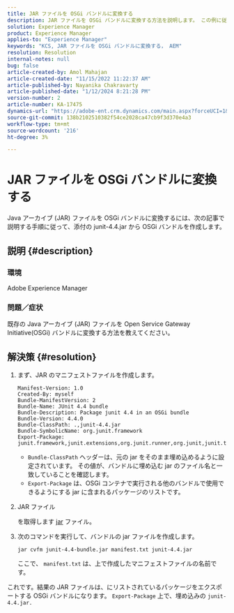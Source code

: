 ```yaml
---
title: JAR ファイルを OSGi バンドルに変換する
description: JAR ファイルを OSGi バンドルに変換する方法を説明します。 この例に従って、添付の junit-4.4.jar から OSGi バンドルを作成します。
solution: Experience Manager
product: Experience Manager
applies-to: "Experience Manager"
keywords: "KCS, JAR ファイルを OSGi バンドルに変換する， AEM"
resolution: Resolution
internal-notes: null
bug: false
article-created-by: Amol Mahajan
article-created-date: "11/15/2022 11:22:37 AM"
article-published-by: Nayanika Chakravarty
article-published-date: "1/12/2024 8:21:28 PM"
version-number: 2
article-number: KA-17475
dynamics-url: "https://adobe-ent.crm.dynamics.com/main.aspx?forceUCI=1&pagetype=entityrecord&etn=knowledgearticle&id=b50610c9-d764-ed11-9561-6045bd006a22"
source-git-commit: 138b2102510382f54ce2028ca47cb9f3d370e4a3
workflow-type: tm+mt
source-wordcount: '216'
ht-degree: 3%

---
```


# JAR ファイルを OSGi バンドルに変換する


Java アーカイブ (JAR) ファイルを OSGi バンドルに変換するには、次の記事で説明する手順に従って、添付の junit-4.4.jar から OSGi バンドルを作成します。

## 説明 {#description}


### <b>環境</b>

Adobe Experience Manager

### <b>問題／症状</b>

既存の Java アーカイブ (JAR) ファイルを Open Service Gateway Initiative(OSGi) バンドルに変換する方法を教えてください。


## 解決策 {#resolution}


1. まず、JAR のマニフェストファイルを作成します。



   ```
   Manifest-Version: 1.0
   Created-By: myself
   Bundle-ManifestVersion: 2
   Bundle-Name: JUnit 4.4 bundle
   Bundle-Description: Package junit 4.4 in an OSGi bundle
   Bundle-Version: 4.4.0
   Bundle-ClassPath: .,junit-4.4.jar
   Bundle-SymbolicName: org.junit.framework
   Export-Package: junit.framework,junit.extensions,org.junit.runner,org.junit,junit.textui
   ```







   - `Bundle-ClassPath` ヘッダーは、元の jar をそのまま埋め込めるように設定されています。 その値が、バンドルに埋め込む jar のファイル名と一致していることを確認します。
   - `Export-Package` は、OSGi コンテナで実行される他のバンドルで使用できるようにする jar に含まれるパッケージのリストです。
2. JAR ファイル<br>


   を取得します [jar](http://mirrors.ibiblio.org/pub/mirrors/maven2/junit/junit/4.4/junit-4.4.jar) ファイル。
3. 次のコマンドを実行して、バンドルの jar ファイルを作成します。<br>


   ```
   jar cvfm junit-4.4-bundle.jar manifest.txt junit-4.4.jar
   ```



   ここで、 `manifest.txt` は、上で作成したマニフェストファイルの名前です。


これです。結果の JAR ファイルは、にリストされているパッケージをエクスポートする OSGi バンドルになります。 `Export-Package` 上で、埋め込みの `junit-4.4.jar.`
